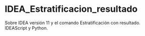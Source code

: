 # IDEA_Estratificacion_resultado
Sobre IDEA versión 11 y el comando Estratificación con resultado. IDEAScript y Python.
